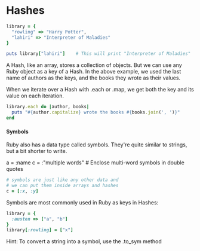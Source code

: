 # Hashes

```rb
library = {
  "rowling" => "Harry Potter",
  "lahiri" => "Interpreter of Maladies"
}

puts library["lahiri"]    # This will print "Interpreter of Maladies"

```

A Hash, like an array, stores a collection of objects. But we can use any Ruby object as a key of a Hash. In the above example, we used the last name of authors as the keys, and the books they wrote as their values.

When we iterate over a Hash with .each or .map, we get both the key and its value on each iteration.

```rb
library.each do |author, books|
  puts "#{author.capitalize} wrote the books #{books.join(', ')}"
end
```

#### Symbols

Ruby also has a data type called symbols. They're quite similar to strings, but a bit shorter to write.

a = :name
c = :"multiple words" # Enclose multi-word symbols in double quotes

```rb
# symbols are just like any other data and
# we can put them inside arrays and hashes
c = [:x, :y]
```

Symbols are most commonly used in Ruby as keys in Hashes:

```rb
library = {
  :austen => ["a", "b"]
}
library[:rowling] = ["x"]
```

Hint: To convert a string into a symbol, use the .to_sym method
